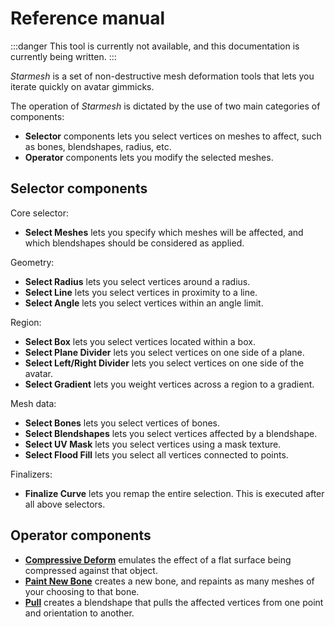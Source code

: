 ﻿---
unlisted: true
sidebar_position: 1
---
# Reference manual

:::danger
This tool is currently not available, and this documentation is currently being written.
:::

*Starmesh* is a set of non-destructive mesh deformation tools that lets you iterate quickly
on avatar gimmicks.

The operation of *Starmesh* is dictated by the use of two main categories of components:
- **Selector** components lets you select vertices on meshes to affect, such as bones, blendshapes, radius, etc.
- **Operator** components lets you modify the selected meshes.

## Selector components

Core selector:
- **Select Meshes** lets you specify which meshes will be affected, and which blendshapes should be considered as applied.

Geometry:
- **Select Radius** lets you select vertices around a radius.
- **Select Line** lets you select vertices in proximity to a line.
- **Select Angle** lets you select vertices within an angle limit.

Region:
- **Select Box** lets you select vertices located within a box.
- **Select Plane Divider** lets you select vertices on one side of a plane.
- **Select Left/Right Divider** lets you select vertices on one side of the avatar.
- **Select Gradient** lets you weight vertices across a region to a gradient.

Mesh data:
- **Select Bones** lets you select vertices of bones.
- **Select Blendshapes** lets you select vertices affected by a blendshape.
- **Select UV Mask** lets you select vertices using a mask texture.
- **Select Flood Fill** lets you select all vertices connected to points.

Finalizers:
- **Finalize Curve** lets you remap the entire selection. This is executed after all above selectors.

## Operator components
- **[Compressive Deform](./operators/compressive-deform)** emulates the effect of a flat surface being compressed against that object.
- **[Paint New Bone](./operators/paint-new-bone)** creates a new bone, and repaints as many meshes of your choosing to that bone.
- **[Pull](./operators/translate-rotate-scale)** creates a blendshape that pulls the affected vertices from one point and orientation to another.
